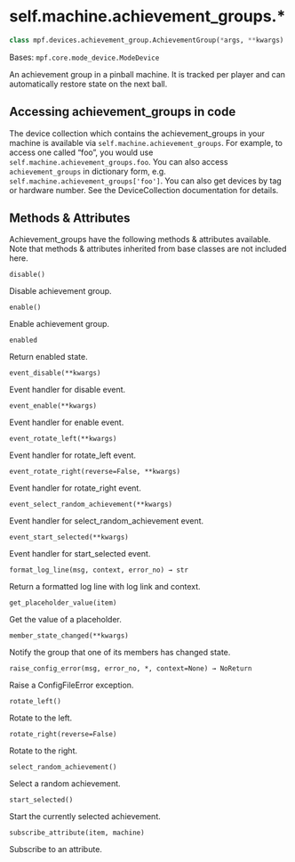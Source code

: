 
# self.machine.achievement_groups.*

``` python
class mpf.devices.achievement_group.AchievementGroup(*args, **kwargs)
```

Bases: `mpf.core.mode_device.ModeDevice`

An achievement group in a pinball machine. It is tracked per player and can automatically restore state on the next ball.

## Accessing achievement_groups in code

The device collection which contains the achievement_groups in your machine is available via `self.machine.achievement_groups`. For example, to access one called “foo”, you would use `self.machine.achievement_groups.foo`. You can also access `achievement_groups` in dictionary form, e.g. `self.machine.achievement_groups['foo']`.  You can also get devices by tag or hardware number. See the DeviceCollection documentation for details.

## Methods & Attributes

Achievement_groups have the following methods & attributes available. Note that methods & attributes inherited from base classes are not included here.

`disable()`

Disable achievement group.

`enable()`

Enable achievement group.

`enabled`

Return enabled state.

`event_disable(**kwargs)`

Event handler for disable event.

`event_enable(**kwargs)`

Event handler for enable event.

`event_rotate_left(**kwargs)`

Event handler for rotate_left event.

`event_rotate_right(reverse=False, **kwargs)`

Event handler for rotate_right event.

`event_select_random_achievement(**kwargs)`

Event handler for select_random_achievement event.

`event_start_selected(**kwargs)`

Event handler for start_selected event.

`format_log_line(msg, context, error_no) → str`

Return a formatted log line with log link and context.

`get_placeholder_value(item)`

Get the value of a placeholder.

`member_state_changed(**kwargs)`

Notify the group that one of its members has changed state.

`raise_config_error(msg, error_no, *, context=None) → NoReturn`

Raise a ConfigFileError exception.

`rotate_left()`

Rotate to the left.

`rotate_right(reverse=False)`

Rotate to the right.

`select_random_achievement()`

Select a random achievement.

`start_selected()`

Start the currently selected achievement.

`subscribe_attribute(item, machine)`

Subscribe to an attribute.
